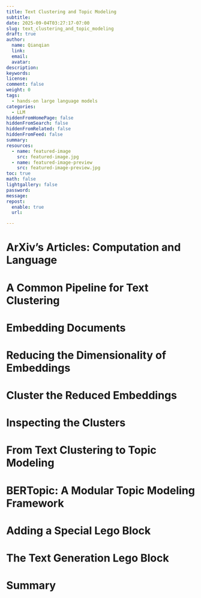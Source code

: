 ```yaml
---
title: Text Clustering and Topic Modeling
subtitle:
date: 2025-09-04T03:27:17-07:00
slug: text_clustering_and_topic_modeling
draft: true
author:
  name: Qianqian
  link:
  email:
  avatar:
description:
keywords:
license:
comment: false
weight: 0
tags:
  - hands-on large language models
categories:
  - LLM
hiddenFromHomePage: false
hiddenFromSearch: false
hiddenFromRelated: false
hiddenFromFeed: false
summary:
resources:
  - name: featured-image
    src: featured-image.jpg
  - name: featured-image-preview
    src: featured-image-preview.jpg
toc: true
math: false
lightgallery: false
password:
message:
repost:
  enable: true
  url:

---
```


<!--more-->

# ArXiv’s Articles: Computation and Language
# A Common Pipeline for Text Clustering
# Embedding Documents
# Reducing the Dimensionality of Embeddings
# Cluster the Reduced Embeddings
# Inspecting the Clusters
# From Text Clustering to Topic Modeling
# BERTopic: A Modular Topic Modeling Framework
# Adding a Special Lego Block
# The Text Generation Lego Block
# Summary
